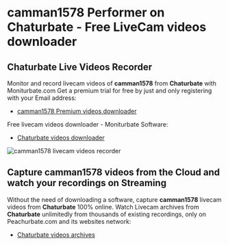 # camman1578 Performer on Chaturbate - Free LiveCam videos downloader

## Chaturbate Live Videos Recorder

Monitor and record livecam videos of **camman1578** from **Chaturbate** with Moniturbate.com
Get a premium trial for free by just and only registering with your Email address:
* [camman1578 Premium videos downloader](https://moniturbate.com/request-demo-licence-key.html)

Free livecam videos downloader - Moniturbate Software:
* [Chaturbate videos downloader](https://moniturbate.com/moniturbate-download-software.html)

![camman1578 livecam videos recorder](https://peachurnet.com/templates/moniturbate-software.png)


## Capture camman1578 videos from the Cloud and watch your recordings on Streaming

Without the need of downloading a software, capture **camman1578** livecam videos from **Chaturbate** 100% online.
Watch Livecam archives from **Chaturbate** unlimitedly from thousands of existing recordings, only on Peachurbate.com and its websites network:
* [Chaturbate videos archives](https://peachurnet.com/)